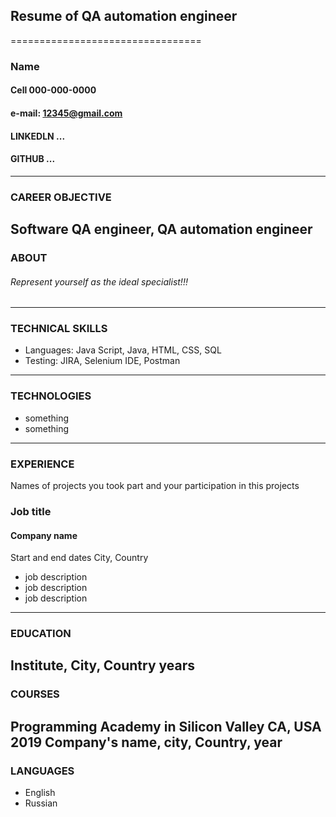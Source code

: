 ## Resume of QA automation engineer
=================================
### Name 
#### Cell 000-000-0000
#### e-mail: 12345@gmail.com
#### LINKEDLN ...
#### GITHUB ...
---
### CAREER OBJECTIVE
Software QA engineer, QA automation engineer
---
### ABOUT
###### Represent yourself as the ideal specialist!!!
---
### TECHNICAL SKILLS
* Languages: Java Script, Java, HTML, CSS, SQL
* Testing: JIRA, Selenium IDE, Postman

---
### TECHNOLOGIES
* something
* something
---
### EXPERIENCE
Names of projects you took part and your participation in this projects

### Job title
#### Company name
Start and end dates
City, Country
* job description
* job description
* job description
---
### EDUCATION
Institute, City, Country
years
---
### COURSES
Programming Academy in Silicon Valley
CA, USA   2019
Company's name, city, Country, year
---
### LANGUAGES
* English 
* Russian





